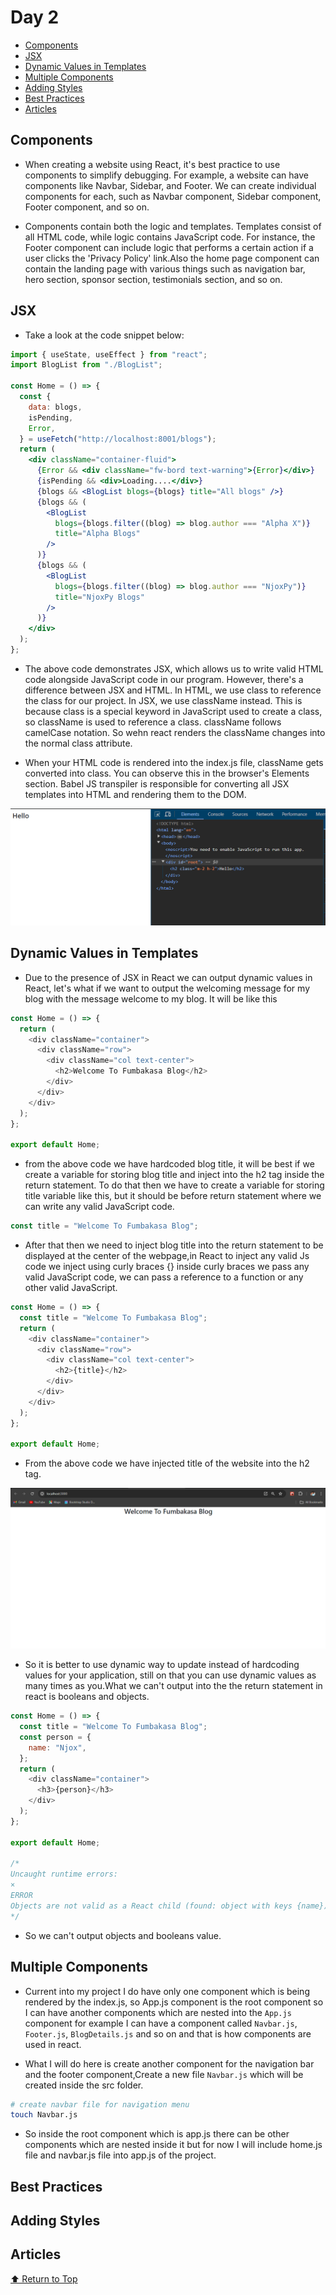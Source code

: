 # Day 2

- [Components](#components)
- [JSX](#jsx)
- [Dynamic Values in Templates](#dynamic-values-in-templates)
- [Multiple Components](#multiple-components)
- [Adding Styles](#adding-styles)
- [Best Practices](#best-practices)
- [Articles](#articles)

<a name="top"></a>

## Components

- When creating a website using React, it's best practice to use components to simplify debugging. For example, a website can have components like Navbar, Sidebar, and Footer. We can create individual components for each, such as Navbar component, Sidebar component, Footer component, and so on.

- Components contain both the logic and templates. Templates consist of all HTML code, while logic contains JavaScript code. For instance, the Footer component can include logic that performs a certain action if a user clicks the 'Privacy Policy' link.Also the home page component can contain the landing page with various things such as navigation bar, hero section, sponsor section, testimonials section, and so on.

## JSX

- Take a look at the code snippet below:

```jsx
import { useState, useEffect } from "react";
import BlogList from "./BlogList";

const Home = () => {
  const {
    data: blogs,
    isPending,
    Error,
  } = useFetch("http://localhost:8001/blogs");
  return (
    <div className="container-fluid">
      {Error && <div className="fw-bord text-warning">{Error}</div>}
      {isPending && <div>Loading....</div>}
      {blogs && <BlogList blogs={blogs} title="All blogs" />}
      {blogs && (
        <BlogList
          blogs={blogs.filter((blog) => blog.author === "Alpha X")}
          title="Alpha Blogs"
        />
      )}
      {blogs && (
        <BlogList
          blogs={blogs.filter((blog) => blog.author === "NjoxPy")}
          title="NjoxPy Blogs"
        />
      )}
    </div>
  );
};
```

- The above code demonstrates JSX, which allows us to write valid HTML code alongside JavaScript code in our program. However, there's a difference between JSX and HTML. In HTML, we use class to reference the class for our project. In JSX, we use className instead. This is because class is a special keyword in JavaScript used to create a class, so className is used to reference a class. className follows camelCase notation. So wehn react renders the className changes into the normal class attribute.

- When your HTML code is rendered into the index.js file, className gets converted into class. You can observe this in the browser's Elements section. Babel JS transpiler is responsible for converting all JSX templates into HTML and rendering them to the DOM.

![Browser Console className](/assets/Browser%20Console%20className.PNG)

## Dynamic Values in Templates

- Due to the presence of JSX in React we can output dynamic values in React, let's what if we want to output the welcoming message for my blog with the message welcome to my blog. It will be like this

```js
const Home = () => {
  return (
    <div className="container">
      <div className="row">
        <div className="col text-center">
          <h2>Welcome To Fumbakasa Blog</h2>
        </div>
      </div>
    </div>
  );
};

export default Home;
```

- from the above code we have hardcoded blog title, it will be best if we create a variable for storing blog title and inject into the h2 tag inside the return statement. To do that then we have to create a variable for storing title variable like this, but it should be before return statement where we can write any valid JavaScript code.

```js
const title = "Welcome To Fumbakasa Blog";
```

- After that then we need to inject blog title into the return statement to be displayed at the center of the webpage,in React to inject any valid Js code we inject using curly braces {} inside curly braces we pass any valid JavaScript code, we can pass a reference to a function or any other valid JavaScript.

```js
const Home = () => {
  const title = "Welcome To Fumbakasa Blog";
  return (
    <div className="container">
      <div className="row">
        <div className="col text-center">
          <h2>{title}</h2>
        </div>
      </div>
    </div>
  );
};

export default Home;
```

- From the above code we have injected title of the website into the h2 tag.

![UI](/assets/hello%20world%20in%20react.PNG)

- So it is better to use dynamic way to update instead of hardcoding values for your application, still on that you can use dynamic values as many times as you.What we can't output into the the return statement in react is booleans and objects.

```js
const Home = () => {
  const title = "Welcome To Fumbakasa Blog";
  const person = {
    name: "Njox",
  };
  return (
    <div className="container">
      <h3>{person}</h3>
    </div>
  );
};

export default Home;

/*
Uncaught runtime errors:
×
ERROR
Objects are not valid as a React child (found: object with keys {name}). If you meant to render a collection of children, use an array instead.
*/
```

- So we can't output objects and booleans value.

## Multiple Components

- Current into my project I do have only one component which is being rendered by the index.js, so App.js component is the root component so I can have another components which are nested into the `App.js` component for example I can have a component called `Navbar.js`, `Footer.js`, `BlogDetails.js` and so on and that is how components are used in react.

- What I will do here is create another component for the navigation bar and the footer component,Create a new file `Navbar.js` which will be created inside the src folder.

```sh
# create navbar file for navigation menu
touch Navbar.js
```

- So inside the root component which is app.js there can be other components which are nested inside it but for now I will include home.js file and navbar.js file into app.js of the project.

## Best Practices

## Adding Styles

## Articles

[⬆️ Return to Top](#top)
